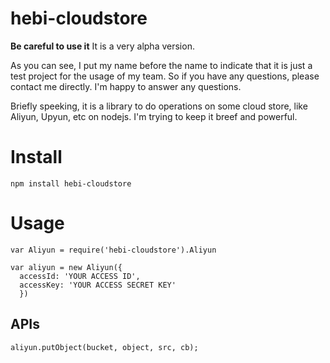 # hebi-cloudstore

**Be careful to use it**
It is a very alpha version.

As you can see, I put my name before the name to indicate that
it is just a test project for the usage of my team.
So if you have any questions, please contact me directly.
I'm happy to answer any questions.

Briefly speeking,
it is a library to do operations on some cloud store,
like Aliyun, Upyun, etc on nodejs.
I'm trying to keep it breef and powerful.


# Install
`npm install hebi-cloudstore`


# Usage

```
var Aliyun = require('hebi-cloudstore').Aliyun

var aliyun = new Aliyun({
  accessId: 'YOUR ACCESS ID',
  accessKey: 'YOUR ACCESS SECRET KEY'
  })
```

## APIs

```
aliyun.putObject(bucket, object, src, cb);
```
